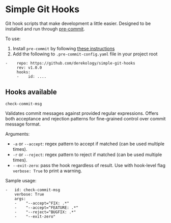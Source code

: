 # Simple Git Hooks
Git hook scripts that make development a little easier. Designed to be installed and run through [pre-commit](https://pre-commit.com/).

To use:
1. Install `pre-commit` by following [these instructions](https://pre-commit.com/#install)
2. Add the following to `.pre-commit-config.yaml` file in your project root
```
-    repo: https://github.com/derekology/simple-git-hooks
     rev: v1.0.0
     hooks:
     -    id: ....
```
## Hooks available
`check-commit-msg`

Validates commit messages against provided regular expressions. Offers both acceptance and rejection patterns for fine-grained control over commit message format.

Arguments:
- `-a` or `--accept`: regex pattern to accept if matched (can be used multiple times).
- `-r` or `--reject`: regex pattern to reject if matched (can be used multiple times).
- `--exit-zero`: pass the hook regardless of result. Use with hook-level flag `verbose: True` to print a warning.

Sample usage:
```
-   id: check-commit-msg
    verbose: True
    args:
    -    "--accept=^FIX: .*"
    -    "--accept=^FEATURE: .*"
    -    "--reject=^BUGFIX: .*"
    -    "--exit-zero"
```